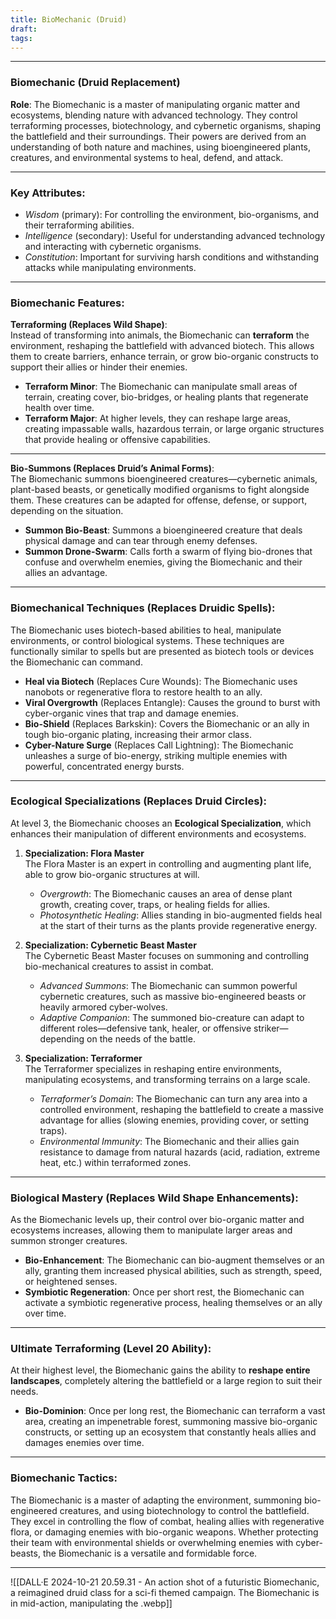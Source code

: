 ```yaml
---
title: BioMechanic (Druid)
draft: 
tags:
---
```



---

### **Biomechanic (Druid Replacement)**

**Role**: The Biomechanic is a master of manipulating organic matter and ecosystems, blending nature with advanced technology. They control terraforming processes, biotechnology, and cybernetic organisms, shaping the battlefield and their surroundings. Their powers are derived from an understanding of both nature and machines, using bioengineered plants, creatures, and environmental systems to heal, defend, and attack.

---

### **Key Attributes**:

- *Wisdom* (primary): For controlling the environment, bio-organisms, and their terraforming abilities.
- *Intelligence* (secondary): Useful for understanding advanced technology and interacting with cybernetic organisms.
- *Constitution*: Important for surviving harsh conditions and withstanding attacks while manipulating environments.

---

### **Biomechanic Features**:

**Terraforming (Replaces Wild Shape)**:  
Instead of transforming into animals, the Biomechanic can **terraform** the environment, reshaping the battlefield with advanced biotech. This allows them to create barriers, enhance terrain, or grow bio-organic constructs to support their allies or hinder their enemies.

- **Terraform Minor**: The Biomechanic can manipulate small areas of terrain, creating cover, bio-bridges, or healing plants that regenerate health over time.
- **Terraform Major**: At higher levels, they can reshape large areas, creating impassable walls, hazardous terrain, or large organic structures that provide healing or offensive capabilities.

---

**Bio-Summons (Replaces Druid’s Animal Forms)**:  
The Biomechanic summons bioengineered creatures—cybernetic animals, plant-based beasts, or genetically modified organisms to fight alongside them. These creatures can be adapted for offense, defense, or support, depending on the situation.

- **Summon Bio-Beast**: Summons a bioengineered creature that deals physical damage and can tear through enemy defenses.
- **Summon Drone-Swarm**: Calls forth a swarm of flying bio-drones that confuse and overwhelm enemies, giving the Biomechanic and their allies an advantage.
  
---

### **Biomechanical Techniques (Replaces Druidic Spells)**:

The Biomechanic uses biotech-based abilities to heal, manipulate environments, or control biological systems. These techniques are functionally similar to spells but are presented as biotech tools or devices the Biomechanic can command.

- **Heal via Biotech** (Replaces Cure Wounds): The Biomechanic uses nanobots or regenerative flora to restore health to an ally.
- **Viral Overgrowth** (Replaces Entangle): Causes the ground to burst with cyber-organic vines that trap and damage enemies.
- **Bio-Shield** (Replaces Barkskin): Covers the Biomechanic or an ally in tough bio-organic plating, increasing their armor class.
- **Cyber-Nature Surge** (Replaces Call Lightning): The Biomechanic unleashes a surge of bio-energy, striking multiple enemies with powerful, concentrated energy bursts.
  
---

### **Ecological Specializations (Replaces Druid Circles)**:

At level 3, the Biomechanic chooses an **Ecological Specialization**, which enhances their manipulation of different environments and ecosystems.

1. **Specialization: Flora Master**  
   The Flora Master is an expert in controlling and augmenting plant life, able to grow bio-organic structures at will.

   - *Overgrowth*: The Biomechanic causes an area of dense plant growth, creating cover, traps, or healing fields for allies.
   - *Photosynthetic Healing*: Allies standing in bio-augmented fields heal at the start of their turns as the plants provide regenerative energy.

2. **Specialization: Cybernetic Beast Master**  
   The Cybernetic Beast Master focuses on summoning and controlling bio-mechanical creatures to assist in combat.

   - *Advanced Summons*: The Biomechanic can summon powerful cybernetic creatures, such as massive bio-engineered beasts or heavily armored cyber-wolves.
   - *Adaptive Companion*: The summoned bio-creature can adapt to different roles—defensive tank, healer, or offensive striker—depending on the needs of the battle.

3. **Specialization: Terraformer**  
   The Terraformer specializes in reshaping entire environments, manipulating ecosystems, and transforming terrains on a large scale.

   - *Terraformer’s Domain*: The Biomechanic can turn any area into a controlled environment, reshaping the battlefield to create a massive advantage for allies (slowing enemies, providing cover, or setting traps).
   - *Environmental Immunity*: The Biomechanic and their allies gain resistance to damage from natural hazards (acid, radiation, extreme heat, etc.) within terraformed zones.

---

### **Biological Mastery (Replaces Wild Shape Enhancements)**:  
As the Biomechanic levels up, their control over bio-organic matter and ecosystems increases, allowing them to manipulate larger areas and summon stronger creatures.

- **Bio-Enhancement**: The Biomechanic can bio-augment themselves or an ally, granting them increased physical abilities, such as strength, speed, or heightened senses.
- **Symbiotic Regeneration**: Once per short rest, the Biomechanic can activate a symbiotic regenerative process, healing themselves or an ally over time.

---

### **Ultimate Terraforming (Level 20 Ability)**:  
At their highest level, the Biomechanic gains the ability to **reshape entire landscapes**, completely altering the battlefield or a large region to suit their needs.

- **Bio-Dominion**: Once per long rest, the Biomechanic can terraform a vast area, creating an impenetrable forest, summoning massive bio-organic constructs, or setting up an ecosystem that constantly heals allies and damages enemies over time.
  
---

### **Biomechanic Tactics**:
The Biomechanic is a master of adapting the environment, summoning bio-engineered creatures, and using biotechnology to control the battlefield. They excel in controlling the flow of combat, healing allies with regenerative flora, or damaging enemies with bio-organic weapons. Whether protecting their team with environmental shields or overwhelming enemies with cyber-beasts, the Biomechanic is a versatile and formidable force.

---

![[DALL·E 2024-10-21 20.59.31 - An action shot of a futuristic Biomechanic, a reimagined druid class for a sci-fi themed campaign. The Biomechanic is in mid-action, manipulating the .webp]]